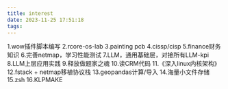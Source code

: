 ```yaml
---
title: interest
date: 2023-11-25 17:51:18
tags:
---
```

1.wow插件脚本编写
2.rcore-os-lab
3.painting pcb
4.cissp/cisp
5.finance财务知识
6.完善netmap，学习性能测试
7.LLM，通用基础层，对接所有LLM-kpi
8.LLM上层应用实践
9.释放做题家之魂
10.读CRM代码
11.《深入linux内核架构》
12.fstack + netmap移植协议栈
13.geopandas计算/导入
14.海量小文件存储
15.zsh
16.KLPMAKE
